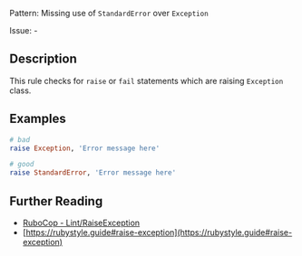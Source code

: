 Pattern: Missing use of `StandardError` over `Exception`

Issue: -

## Description

This rule checks for `raise` or `fail` statements which are
raising `Exception` class.

## Examples

```ruby
# bad
raise Exception, 'Error message here'

# good
raise StandardError, 'Error message here'
```

## Further Reading

* [RuboCop - Lint/RaiseException](https://rubocop.readthedocs.io/en/latest/cops_lint/#lintraiseexception)
* [https://rubystyle.guide#raise-exception](https://rubystyle.guide#raise-exception)
